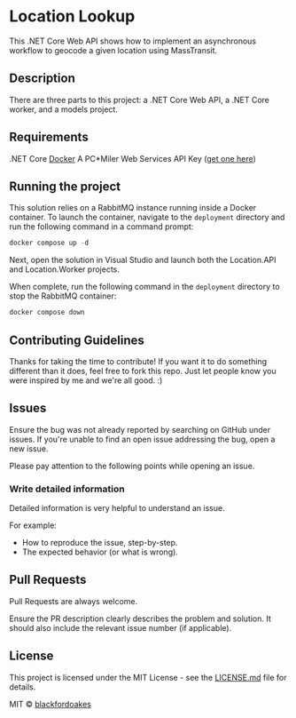 # Location Lookup

This .NET Core Web API shows how to implement an asynchronous workflow to geocode a given location using MassTransit.

## Description

There are three parts to this project:  a .NET Core Web API, a .NET Core worker, and a models project.

## Requirements

.NET Core
[Docker](https://www.docker.com/)
A PC*Miler Web Services API Key ([get one here](https://developer.trimblemaps.com/))

## Running the project

This solution relies on a RabbitMQ instance running inside a Docker container. To launch the container, navigate to the `deployment` directory and run the following command in a command prompt:

```powershell
docker compose up -d
```

Next, open the solution in Visual Studio and launch both the Location.API and Location.Worker projects.

When complete, run the following command in the `deployment` directory to stop the RabbitMQ container:

```powershell
docker compose down
```

## Contributing Guidelines

Thanks for taking the time to contribute! If you want it to do something different than it does, feel free to fork this repo. Just let people know you were inspired by me and we're all good. :)

## Issues

Ensure the bug was not already reported by searching on GitHub under issues. If you're unable to find an open issue addressing the bug, open a new issue.

Please pay attention to the following points while opening an issue.

### Write detailed information

Detailed information is very helpful to understand an issue.

For example:

* How to reproduce the issue, step-by-step.
* The expected behavior (or what is wrong).

## Pull Requests

Pull Requests are always welcome.

Ensure the PR description clearly describes the problem and solution. It should also include the relevant issue number (if applicable).

## License

This project is licensed under the MIT License - see the [LICENSE.md](LICENSE.md) file for details.

MIT © [blackfordoakes]()